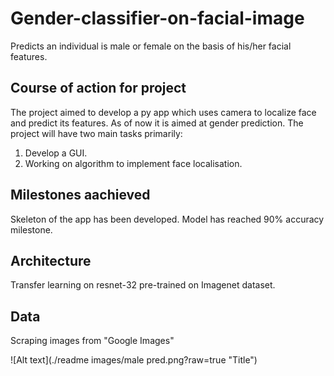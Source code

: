 # Gender-classifier-on-facial-image
Predicts an individual is male or female on the basis of his/her facial features.
## Course of action for project 
The project aimed to develop a py app which uses camera to localize face and predict its features. As of now it is aimed at gender prediction.
The project will have two main tasks primarily:
1. Develop a GUI.
2. Working on algorithm to implement face localisation.

## Milestones aachieved 
Skeleton of the app has been developed. Model has reached 90% accuracy milestone.

## Architecture
Transfer learning on resnet-32 pre-trained on Imagenet dataset.

## Data
Scraping images from "Google Images"

![Alt text](./readme images/male pred.png?raw=true "Title")
